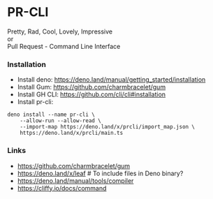 # PR-CLI

Pretty, Rad, Cool, Lovely, Impressive\
or\
Pull Request - Command Line Interface

### Installation

- Install deno: https://deno.land/manual/getting_started/installation
- Install Gum: https://github.com/charmbracelet/gum
- Install GH CLI: https://github.com/cli/cli#installation
- Install pr-cli:

```shell
deno install --name pr-cli \
	--allow-run --allow-read \
	--import-map https://deno.land/x/prcli/import_map.json \
 	https://deno.land/x/prcli/main.ts
```

### Links

- https://github.com/charmbracelet/gum
- https://deno.land/x/leaf # To include files in Deno binary?
- https://deno.land/manual/tools/compiler
- https://cliffy.io/docs/command
